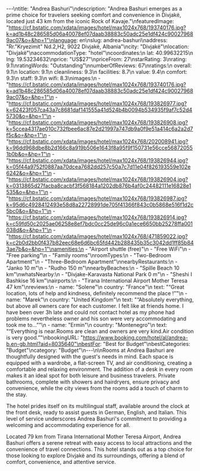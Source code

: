 ---\ntitle: "Andrea Bashuri"\ndescription: "Andrea Bashuri emerges as a prime choice for travelers seeking comfort and convenience in Divjakë, located just 43 km from the iconic Rock of Kavaje."\nfeaturedImage: "https://cf.bstatic.com/xdata/images/hotel/max1024x768/193740176.jpg?k=ad1b48c286585d06a40078ef07daab38883c50adc25e1df424c900279689ac07&o=&hp=1"\nlanguage: en\nslug: andrea-bashuri\naddress: "Rr.\"Kryezimit\" Nd.2,H2, 9022 Divjakë, Albania"\ncity: "Divjakë"\nlocation: "Divjakë"\naccommodationType: "hotel"\ncoordinates:\n  lat: 40.99632215\n  lng: 19.53234632\nprice: "US$27"\npriceFrom: 27\nstarRating: 3\nrating: 9.1\nratingWords: "Outstanding"\nnumberOfReviews: 67\nratings:\n  overall: 9.1\n  location: 9.1\n  cleanliness: 9.3\n  facilities: 8.7\n  value: 9.4\n  comfort: 9.3\n  staff: 9.3\n  wifi: 8.3\nimages:\n  - "https://cf.bstatic.com/xdata/images/hotel/max1024x768/193740176.jpg?k=ad1b48c286585d06a40078ef07daab38883c50adc25e1df424c900279689ac07&o=&hp=1"\n  - "https://cf.bstatic.com/xdata/images/hotel/max1024x768/193826977.jpg?k=62423f057ca43a7c8681daf141555a41d524b4b0094b534935f9af7c52d45730&o=&hp=1"\n  - "https://cf.bstatic.com/xdata/images/hotel/max1024x768/193826908.jpg?k=5ccea4317ae010c732fbee6ac87e2d21997a747db9a0f9e51a414c6a2a2d7f5c&o=&hp=1"\n  - "https://cf.bstatic.com/xdata/images/hotel/max1024x768/202008941.jpg?k=96dd968dbe8b2d166c8a919b506e1643f8a95f9f150731e56cce568720551b0b&o=&hp=1"\n  - "https://cf.bstatic.com/xdata/images/hotel/max1024x768/193826944.jpg?k=05f44a9752f0887aa70dcea7682dd257c50a7c7d11e04f826193559e102e6242&o=&hp=1"\n  - "https://cf.bstatic.com/xdata/images/hotel/max1024x768/193826904.jpg?k=0313865d27facba8cacbf3f568184a1202db876b4af0c24482111e16828e1535&o=&hp=1"\n  - "https://cf.bstatic.com/xdata/images/hotel/max1024x768/193826987.jpg?k=95d6c4928412493e58d8a22728991de705f41366f843c0b5868e516f1d2c5bc0&o=&hp=1"\n  - "https://cf.bstatic.com/xdata/images/hotel/max1024x768/193826914.jpg?k=c59fd50c2025ae06258e8ef7bdc0cc25de96c0a1ece6650bb25278ffa001038d&o=&hp=1"\n  - "https://cf.bstatic.com/xdata/images/hotel/max1024x768/471859022.jpg?k=c2b0d2bb0f437b82eec68e6d6bc65fd442b288435b35c3042dd1ff85b843ae7b&o=&hp=1"\namenities:\n  - "Airport shuttle (free)"\n  - "Free WiFi"\n  - "Free parking"\n  - "Family rooms"\nroomTypes:\n  - "Two-Bedroom Apartment"\n  - "Three-Bedroom Apartment"\nnearbyRestaurants:\n  - "Janko 10 m"\n  - "Rudho 150 m"\nnearbyBeaches:\n  - "Spille Beach 10 km"\nwhatsNearby:\n  - "Divjake-Karavasta National Park 0 m"\n  - "Sheshi I Bashkise 16 km"\nairports:\n  - "Tirana International Airport Mother Teresa 47 km"\nreviews:\n  - name: "Solene"\n    country: "France"\n    text: "“Great location, lots of help and kindness, definitely recommend the place !”"\n  - name: "Marek"\n    country: "United Kingdom"\n    text: "“Absolutely everything, but above all owners care for each customer. I felt like at friends home. I have been over 3h late and could not contact hotel as my phone had problems nevertheless owner and his son were very accommodating and took me to...”"\n  - name: "Ermin"\n    country: "Montenegro"\n    text: "“Everything is near.Rooms are clean and owners are very kind.Air condition is very good.”"\nbookingURL: "https://www.booking.com/hotel/al/andrea-b.en-gb.html?aid=8035640"\nbestFor: "Best for Budget"\nbestCategories: "Budget"\ncategory: "Budget"\n---\n\nRooms at Andrea Bashuri are thoughtfully designed with the guest's needs in mind. Each space is equipped with a wardrobe, a flat-screen TV, and air conditioning, creating a comfortable and relaxing environment. The addition of a desk in every room makes it an ideal spot for both leisure and business travelers. Private bathrooms, complete with showers and hairdryers, ensure privacy and convenience, while the city views from the rooms add a touch of charm to the stay.

The hotel prides itself on its multilingual staff, available around the clock at the front desk, ready to assist guests in German, English, and Italian. This level of service underscores Andrea Bashuri's commitment to providing a welcoming and accommodating experience for all.

Located 79 km from Tirana International Mother Teresa Airport, Andrea Bashuri offers a serene retreat with easy access to local attractions and the convenience of travel connections. This hotel stands out as a top choice for those looking to explore Divjakë and its surroundings, offering a blend of comfort, convenience, and attentive service.